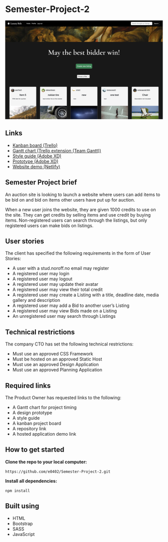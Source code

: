 # Semester-Project-2

![Screenshot of listings page](media/Screenshot-listings.png)

## Links

- [Kanban board (Trello)](https://trello.com/invite/b/GYfiN57v/ATTIbc307edaa1060eece339f07da9ed5555B4131781/semester-project-2)
- [Gantt chart (Trello extension (Team Gantt))](https://prod.teamgantt.com/gantt/schedule/?ids=3521205&public_keys=9v3409Bz08lK&zoom=d100&font_size=12&estimated_hours=0&assigned_resources=0&percent_complete=0&documents=0&comments=0&col_width=355&hide_header_tabs=0&menu_view=1&resource_filter=1&name_in_bar=0&name_next_to_bar=0&resource_names=1&resource_hours=1#user=&company=&custom=&date_filter=&hide_completed=&color_filter=)
- [Style guide (Adobe XD)](https://xd.adobe.com/view/53dc2c75-4928-4f3f-b3f8-5af94da391bd-068f/)
- [Prototype (Adobe XD)](https://xd.adobe.com/view/2cf94f87-8d07-4b5e-9899-be54efe0dfb4-79aa/)
- [Website demo (Netlify)](https://luxury-bids.netlify.app/index.html)

## Semester Project brief

An auction site is looking to launch a website where users can add items to be bid on and bid on items other users have put up for auction.

When a new user joins the website, they are given 1000 credits to use on the site. They can get credits by selling items and use credit by buying items. Non-registered users can search through the listings, but only registered users can make bids on listings.

## User stories

The client has specified the following requirements in the form of User Stories:

- A user with a stud.noroff.no email may register
- A registered user may login
- A registered user may logout
- A registered user may update their avatar
- A registered user may view their total credit
- A registered user may create a Listing with a title, deadline date, media gallery and description
- A registered user may add a Bid to another user’s Listing
- A registered user may view Bids made on a Listing
- An unregistered user may search through Listings

## Technical restrictions

The company CTO has set the following technical restrictions:

- Must use an approved CSS Framework
- Must be hosted on an approved Static Host
- Must use an approved Design Application
- Must use an approved Planning Application

## Required links

The Product Owner has requested links to the following:

- A Gantt chart for project timing
- A design prototype
- A style guide
- A kanban project board
- A repository link
- A hosted application demo link

## How to get started

**Clone the repo to your local computer:**

```
https://github.com/e0402/Semester-Project-2.git
```

**Install all dependencies:**

```
npm install
```

## Built using

- HTML
- Bootstrap
- SASS
- JavaScript
